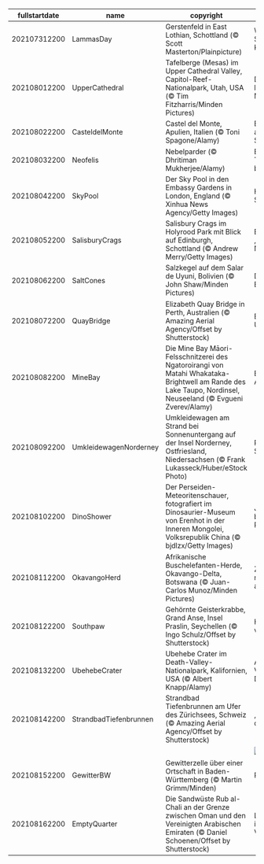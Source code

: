 |fullstartdate|name|copyright|title|image|
|--|--|--|--|--|
202107312200|LammasDay|Gerstenfeld in East Lothian, Schottland (© Scott Masterton/Plainpicture)|Willkommen in Schottlands Kornkammer!|![](/de-DE/2021/08/202107312200LammasDay.jpg)|
202108012200|UpperCathedral|Tafelberge (Mesas) im Upper Cathedral Valley, Capitol-Reef-Nationalpark, Utah, USA (© Tim Fitzharris/Minden Pictures)|Dieses „Riff“ liegt nicht am Meer|![](/de-DE/2021/08/202108012200UpperCathedral.jpg)|
202108022200|CasteldelMonte|Castel del Monte, Apulien, Italien (© Toni Spagone/Alamy)|Ein achteckiger architektonischer Schatz|![](/de-DE/2021/08/202108022200CasteldelMonte.jpg)|
202108032200|Neofelis|Nebelparder (© Dhritiman Mukherjee/Alamy)|Ein besonderer Tag für eine besondere Katze|![](/de-DE/2021/08/202108032200Neofelis.jpg)|
202108042200|SkyPool|Der Sky Pool in den Embassy Gardens in London, England (© Xinhua News Agency/Getty Images)|Himmlischer Swimming Pool|![](/de-DE/2021/08/202108042200SkyPool.jpg)|
202108052200|SalisburyCrags|Salisbury Crags im Holyrood Park mit Blick auf Edinburgh, Schottland (© Andrew Merry/Getty Images)|Blick auf das „Athen des Nordens“|![](/de-DE/2021/08/202108052200SalisburyCrags.jpg)|
202108062200|SaltCones|Salzkegel auf dem Salar de Uyuni, Bolivien (© John Shaw/Minden Pictures)|Das Salz der Erde|![](/de-DE/2021/08/202108062200SaltCones.jpg)|
202108072200|QuayBridge|Elizabeth Quay Bridge in Perth, Australien (© Amazing Aerial Agency/Offset by Shutterstock)|Brücke ins Unendliche|![](/de-DE/2021/08/202108072200QuayBridge.jpg)|
202108082200|MineBay|Die Mine Bay Māori-Felsschnitzerei des Ngatoroirangi von Matahi Whakataka-Brightwell am Rande des Lake Taupo, Nordinsel, Neuseeland (© Evgueni Zverev/Alamy)|Ein Tribut an die Ahnen|![](/de-DE/2021/08/202108082200MineBay.jpg)|
202108092200|UmkleidewagenNorderney|Umkleidewagen am Strand bei Sonnenuntergang auf der Insel Norderney, Ostfriesland, Niedersachsen (© Frank Lukasseck/Huber/eStock Photo)|Romantik am Strand|![](/de-DE/2021/08/202108092200UmkleidewagenNorderney.jpg)|
202108102200|DinoShower|Der Perseiden-Meteoritenschauer, fotografiert im Dinosaurier-Museum von Erenhot in der Inneren Mongolei, Volksrepublik China (© bjdlzx/Getty Images)|Jeder beobachtet die Perseiden|![](/de-DE/2021/08/202108102200DinoShower.jpg)|
202108112200|OkavangoHerd|Afrikanische Buschelefanten-Herde, Okavango-Delta, Botswana (© Juan-Carlos Munoz/Minden Pictures)|Zusammen ist man weniger allein|![](/de-DE/2021/08/202108112200OkavangoHerd.jpg)|
202108122200|Southpaw|Gehörnte Geisterkrabbe, Grand Anse, Insel Praslin, Seychellen (© Ingo Schulz/Offset by Shutterstock)|Heute gilt links vor rechts|![](/de-DE/2021/08/202108122200Southpaw.jpg)|
202108132200|UbehebeCrater|Ubehebe Crater im Death-Valley-Nationalpark, Kalifornien, USA (© Albert Knapp/Alamy)|Als das Death Valley seinen Deckel sprengte|![](/de-DE/2021/08/202108132200UbehebeCrater.jpg)|
202108142200|StrandbadTiefenbrunnen|Strandbad Tiefenbrunnen am Ufer des Zürichsees, Schweiz (© Amazing Aerial Agency/Offset by Shutterstock)|„Los, göm'mer i d'Badi!“|![](/de-DE/2021/08/202108142200StrandbadTiefenbrunnen.jpg)|
||||![](/de-DE/2021/08/.jpg)|
202108152200|GewitterBW|Gewitterzelle über einer Ortschaft in Baden-Württemberg (© Martin Grimm/Minden)|Regen in Sicht|![](/de-DE/2021/08/202108152200GewitterBW.jpg)|
202108162200|EmptyQuarter|Die Sandwüste Rub al-Chali an der Grenze zwischen Oman und den Vereinigten Arabischen Emiraten (© Daniel Schoenen/Offset by Shutterstock)|Lebenszeichen im „leeren Viertel“|![](/de-DE/2021/08/202108162200EmptyQuarter.jpg)|
